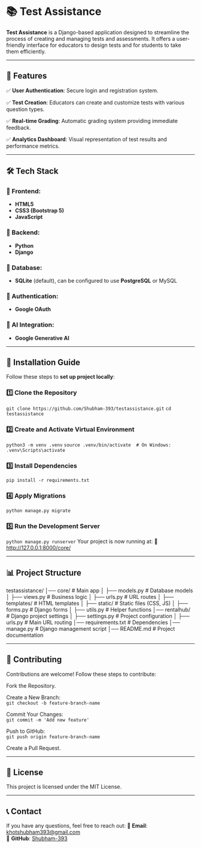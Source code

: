 
# 📚 Test Assistance

**Test Assistance** is a Django-based application designed to streamline the process of creating and managing tests and assessments. It offers a user-friendly interface for educators to design tests and for students to take them efficiently.

---

## 🌟 Features

✅ **User Authentication**: Secure login and registration system.

✅ **Test Creation**: Educators can create and customize tests with various question types.

✅ **Real-time Grading**: Automatic grading system providing immediate feedback.

✅ **Analytics Dashboard**: Visual representation of test results and performance metrics.  

---

## 🛠️ Tech Stack

### 📌 Frontend:
- **HTML5**
- **CSS3 (Bootstrap 5)** 
- **JavaScript**

### 📌 Backend:
- **Python**  
- **Django**  

### 📌 Database:
- **SQLite** (default), can be configured to use **PostgreSQL** or MySQL 

### 📌 Authentication:
- **Google OAuth**  

### 📌 AI Integration:
- **Google Generative AI**  

---

## 🚀 Installation Guide

Follow these steps to **set up project locally**:

### 1️⃣ Clone the Repository

`git clone https://github.com/Shubham-393/testassistance.git`
`cd testassistance `

### 2️⃣ Create and Activate Virtual Environment

`python3 -m venv .venv`
`source .venv/bin/activate  # On Windows: .venv\Scripts\activate`

### 3️⃣ Install Dependencies

`pip install -r requirements.txt`

### 4️⃣ Apply Migrations

`python manage.py migrate`

### 5️⃣ Run the Development Server

`python manage.py runserver`
Your project is now running at:
🔗 http://127.0.0.1:8000/core/

---

## 📊 Project Structure

testassistance/
│── core/               # Main app
│   ├── models.py       # Database models
│   ├── views.py        # Business logic
│   ├── urls.py         # URL routes
│   ├── templates/      # HTML templates
│   ├── static/         # Static files (CSS, JS)
│   ├── forms.py        # Django forms
│   ├── utils.py        # Helper functions
│── rentalhub/          # Django project settings
│   ├── settings.py     # Project configuration
│   ├── urls.py         # Main URL routing
│── requirements.txt    # Dependencies
│── manage.py           # Django management script
│── README.md           # Project documentation


---

## 🤝 Contributing

Contributions are welcome! Follow these steps to contribute:

Fork the Repository.  

Create a New Branch:  
`git checkout -b feature-branch-name  `

Commit Your Changes:  
`git commit -m 'Add new feature' ` 

Push to GitHub:  
`git push origin feature-branch-name  `

Create a Pull Request.

---

## 📜 License

This project is licensed under the MIT License.

---

## 📞 Contact

If you have any questions, feel free to reach out:
📧 **Email**: khotshubham393@gmail.com  
🔗 **GitHub**: [Shubham-393](https://github.com/Shubham-393)
